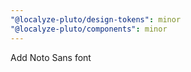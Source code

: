```yaml
---
"@localyze-pluto/design-tokens": minor
"@localyze-pluto/components": minor
---
```


Add Noto Sans font
